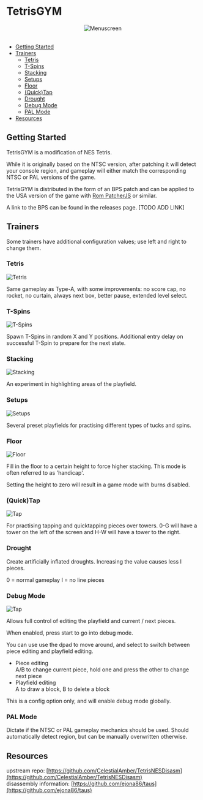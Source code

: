 
# TetrisGYM

<div align="center">
    <img src="./screens/menu.png" alt="Menuscreen">
    <br>
</div>
<br>

* [Getting Started](#guide)
* [Trainers](#modes)
    * [Tetris](#tetris)
    * [T-Spins](#t-spins)
    * [Stacking](#stacking)
    * [Setups](#setups)
    * [Floor](#floor)
    * [(Quick)Tap](#%28quick%29-tap)
    * [Drought](#drought)
    * [Debug Mode](#debug-mode)
    * [PAL Mode](#pal-mode)
* [Resources](#resources)

## Getting Started

TetrisGYM is a modification of NES Tetris.

While it is originally based on the NTSC version, after patching it will detect your console region, and gameplay will either match the corresponding NTSC or PAL versions of the game.

TetrisGYM is distributed in the form of an BPS patch and can be applied to the USA version of the game with [Rom PatcherJS](https://www.romhacking.net/patch/) or similar.

A link to the BPS can be found in the releases page. [TODO ADD LINK]

## Trainers

Some trainers have additional configuration values; use left and right to change them.

### Tetris

![Tetris](/screens/levelselect.png)

Same gameplay as Type-A, with some improvements: no score cap, no rocket, no curtain, always next box, better pause, extended level select.

### T-Spins

![T-Spins](/screens/tspins.png)

Spawn T-Spins in random X and Y positions. Additional entry delay on successful T-Spin to prepare for the next state.

### Stacking

![Stacking](/screens/stacking.png)

An experiment in highlighting areas of the playfield.

### Setups

![Setups](/screens/setups.png)

Several preset playfields for practising different types of tucks and spins.

### Floor

![Floor](/screens/floor.png)

Fill in the floor to a certain height to force higher stacking. This mode is often referred to as 'handicap'.

Setting the height to zero will result in a game mode with burns disabled.

### (Quick)Tap

![Tap](/screens/tap.png)

For practising tapping and quicktapping pieces over towers. 0-G will have a tower on the left of the screen and H-W will have a tower to the right.

### Drought

Create artificially inflated droughts. Increasing the value causes less I pieces.

0 = normal gameplay I = no line pieces

### Debug Mode

![Tap](/screens/debug.png)

Allows full control of editing the playfield and current / next pieces.

When enabled, press start to go into debug mode.

You can use use the dpad to move around, and select to switch between piece editing and playfield editing.

* Piece editing  
        A/B to change current piece, hold one and press the other to change next piece
* Playfield editing  
        A to draw a block, B to delete a block

This is a config option only, and will enable debug mode globally.

### PAL Mode

Dictate if the NTSC or PAL gameplay mechanics should be used. Should automatically detect region, but can be manually overwritten otherwise.

## Resources

upstream repo: [https://github.com/CelestialAmber/TetrisNESDisasm](https://github.com/CelestialAmber/TetrisNESDisasm)  
disassembly information: [https://github.com/ejona86/taus](https://github.com/ejona86/taus)

